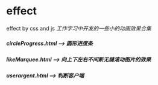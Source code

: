 # effect
effect by css and js
<em> 工作学习中开发的一些小的动画效果合集 </em>

##### circleProgress.html --> 圆形进度条

##### likeMarquee.html --> 向上下左右不间断无缝滚动图片的效果

##### userargent.html --> 判断客户端
